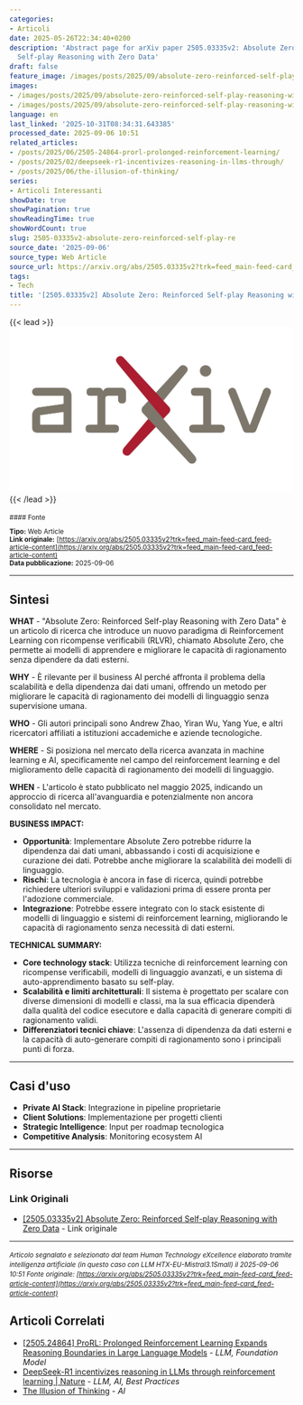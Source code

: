 ```yaml
---
categories:
- Articoli
date: 2025-05-26T22:34:40+0200
description: 'Abstract page for arXiv paper 2505.03335v2: Absolute Zero: Reinforced
  Self-play Reasoning with Zero Data'
draft: false
feature_image: /images/posts/2025/09/absolute-zero-reinforced-self-play-reasoning-with-zero-data-featured.webp
images:
- /images/posts/2025/09/absolute-zero-reinforced-self-play-reasoning-with-zero-data-featured.webp
- /images/posts/2025/09/absolute-zero-reinforced-self-play-reasoning-with-zero-data-5.webp
language: en
last_linked: '2025-10-31T08:34:31.643385'
processed_date: 2025-09-06 10:51
related_articles:
- /posts/2025/06/2505-24864-prorl-prolonged-reinforcement-learning/
- /posts/2025/02/deepseek-r1-incentivizes-reasoning-in-llms-through/
- /posts/2025/06/the-illusion-of-thinking/
series:
- Articoli Interessanti
showDate: true
showPagination: true
showReadingTime: true
showWordCount: true
slug: 2505-03335v2-absolute-zero-reinforced-self-play-re
source_date: '2025-09-06'
source_type: Web Article
source_url: https://arxiv.org/abs/2505.03335v2?trk=feed_main-feed-card_feed-article-content
tags:
- Tech
title: '[2505.03335v2] Absolute Zero: Reinforced Self-play Reasoning with Zero Data'
---
```


{{< lead >}}
![Featured image](/images/posts/2025/09/absolute-zero-reinforced-self-play-reasoning-with-zero-data-featured.webp)
{{< /lead >}}

<small>
#### Fonte

**Tipo:** Web Article  
**Link originale:** [https://arxiv.org/abs/2505.03335v2?trk=feed_main-feed-card_feed-article-content](https://arxiv.org/abs/2505.03335v2?trk=feed_main-feed-card_feed-article-content)  
**Data pubblicazione:** 2025-09-06

</small>

---

## Sintesi

**WHAT** - "Absolute Zero: Reinforced Self-play Reasoning with Zero Data" è un articolo di ricerca che introduce un nuovo paradigma di Reinforcement Learning con ricompense verificabili (RLVR), chiamato Absolute Zero, che permette ai modelli di apprendere e migliorare le capacità di ragionamento senza dipendere da dati esterni.

**WHY** - È rilevante per il business AI perché affronta il problema della scalabilità e della dipendenza dai dati umani, offrendo un metodo per migliorare le capacità di ragionamento dei modelli di linguaggio senza supervisione umana.

**WHO** - Gli autori principali sono Andrew Zhao, Yiran Wu, Yang Yue, e altri ricercatori affiliati a istituzioni accademiche e aziende tecnologiche.

**WHERE** - Si posiziona nel mercato della ricerca avanzata in machine learning e AI, specificamente nel campo del reinforcement learning e del miglioramento delle capacità di ragionamento dei modelli di linguaggio.

**WHEN** - L'articolo è stato pubblicato nel maggio 2025, indicando un approccio di ricerca all'avanguardia e potenzialmente non ancora consolidato nel mercato.

**BUSINESS IMPACT:**
- **Opportunità**: Implementare Absolute Zero potrebbe ridurre la dipendenza dai dati umani, abbassando i costi di acquisizione e curazione dei dati. Potrebbe anche migliorare la scalabilità dei modelli di linguaggio.
- **Rischi**: La tecnologia è ancora in fase di ricerca, quindi potrebbe richiedere ulteriori sviluppi e validazioni prima di essere pronta per l'adozione commerciale.
- **Integrazione**: Potrebbe essere integrato con lo stack esistente di modelli di linguaggio e sistemi di reinforcement learning, migliorando le capacità di ragionamento senza necessità di dati esterni.

**TECHNICAL SUMMARY:**
- **Core technology stack**: Utilizza tecniche di reinforcement learning con ricompense verificabili, modelli di linguaggio avanzati, e un sistema di auto-apprendimento basato su self-play.
- **Scalabilità e limiti architetturali**: Il sistema è progettato per scalare con diverse dimensioni di modelli e classi, ma la sua efficacia dipenderà dalla qualità del codice esecutore e dalla capacità di generare compiti di ragionamento validi.
- **Differenziatori tecnici chiave**: L'assenza di dipendenza da dati esterni e la capacità di auto-generare compiti di ragionamento sono i principali punti di forza.

---

## Casi d'uso

- **Private AI Stack**: Integrazione in pipeline proprietarie
- **Client Solutions**: Implementazione per progetti clienti
- **Strategic Intelligence**: Input per roadmap tecnologica
- **Competitive Analysis**: Monitoring ecosystem AI

---



## Risorse

### Link Originali
- [[2505.03335v2] Absolute Zero: Reinforced Self-play Reasoning with Zero Data](https://arxiv.org/abs/2505.03335v2?trk=feed_main-feed-card_feed-article-content) - Link originale


---

*<small>Articolo segnalato e selezionato dal team Human Technology eXcellence elaborato tramite intelligenza artificiale (in questo caso con LLM HTX-EU-Mistral3.1Small) il 2025-09-06 10:51
Fonte originale: [https://arxiv.org/abs/2505.03335v2?trk=feed_main-feed-card_feed-article-content](https://arxiv.org/abs/2505.03335v2?trk=feed_main-feed-card_feed-article-content)</small>*

## Articoli Correlati

- [[2505.24864] ProRL: Prolonged Reinforcement Learning Expands Reasoning Boundaries in Large Language Models](/posts/2025/06/2505-24864-prorl-prolonged-reinforcement-learning/) - *LLM, Foundation Model*
- [DeepSeek-R1 incentivizes reasoning in LLMs through reinforcement learning | Nature](/posts/2025/02/deepseek-r1-incentivizes-reasoning-in-llms-through/) - *LLM, AI, Best Practices*
- [The Illusion of Thinking](/posts/2025/06/the-illusion-of-thinking/) - *AI*